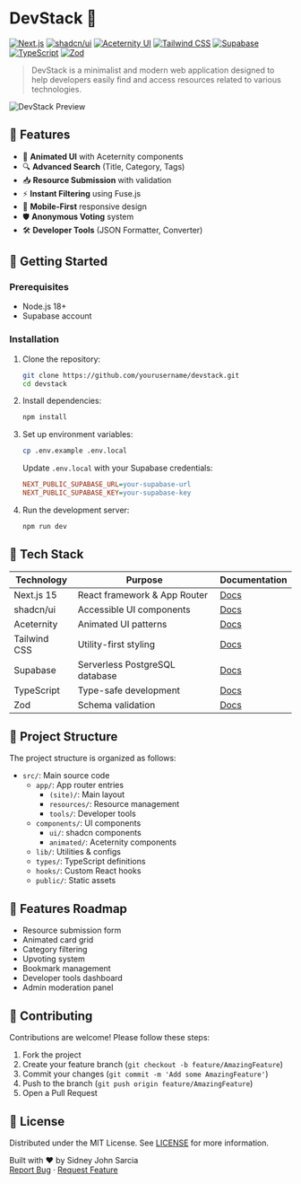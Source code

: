 # DevStack 🚀

[![Next.js](https://img.shields.io/badge/Next.js-15-black?logo=next.js&style=flat)](https://nextjs.org/)
[![shadcn/ui](https://img.shields.io/badge/shadcn/ui-0.6.0-blueviolet?style=flat)](https://ui.shadcn.com)
[![Aceternity UI](https://img.shields.io/badge/Aceternity_UI-0.3.4-ff69b4?style=flat)](https://aceternity.com)
[![Tailwind CSS](https://img.shields.io/badge/Tailwind_CSS-3.3.3-06B6D4?logo=tailwind-css&style=flat)](https://tailwindcss.com)
[![Supabase](https://img.shields.io/badge/Supabase-2.39.0-3FCF8E?logo=supabase&style=flat)](https://supabase.com)
[![TypeScript](https://img.shields.io/badge/TypeScript-5.3.3-3178C6?logo=typescript&style=flat)](https://www.typescriptlang.org/)
[![Zod](https://img.shields.io/badge/Zod-3.22.4-3B82F6?style=flat)](https://zod.dev)

> DevStack is a minimalist and modern web application designed to help developers easily find and access resources related to various technologies.

![DevStack Preview](./public/screenshot.png)

## 📌 Features

- 🎨 **Animated UI** with Aceternity components
- 🔍 **Advanced Search** (Title, Category, Tags)
- 📥 **Resource Submission** with validation
- ⚡ **Instant Filtering** using Fuse.js
- 📱 **Mobile-First** responsive design
- 🛡️ **Anonymous Voting** system
- 🛠️ **Developer Tools** (JSON Formatter, Converter)

## 🚀 Getting Started

### Prerequisites

- Node.js 18+
- Supabase account

### Installation

1. Clone the repository:
    ```bash
    git clone https://github.com/yourusername/devstack.git
    cd devstack
    ```

2. Install dependencies:
    ```bash
    npm install
    ```

3. Set up environment variables:
    ```bash
    cp .env.example .env.local
    ```
    Update `.env.local` with your Supabase credentials:
    ```ini
    NEXT_PUBLIC_SUPABASE_URL=your-supabase-url
    NEXT_PUBLIC_SUPABASE_KEY=your-supabase-key
    ```

4. Run the development server:
    ```bash
    npm run dev
    ```

## 🧩 Tech Stack

| Technology       | Purpose                              | Documentation |
|------------------|--------------------------------------|---------------|
| Next.js 15       | React framework & App Router         | [Docs](https://nextjs.org/docs) |
| shadcn/ui        | Accessible UI components             | [Docs](https://ui.shadcn.com) |
| Aceternity       | Animated UI patterns                 | [Docs](https://aceternity.com) |
| Tailwind CSS     | Utility-first styling                | [Docs](https://tailwindcss.com) |
| Supabase         | Serverless PostgreSQL database       | [Docs](https://supabase.com) |
| TypeScript       | Type-safe development                | [Docs](https://www.typescriptlang.org/docs) |
| Zod              | Schema validation                    | [Docs](https://zod.dev) |

## 📂 Project Structure

The project structure is organized as follows:

- `src/`: Main source code
  - `app/`: App router entries
    - `(site)/`: Main layout
    - `resources/`: Resource management
    - `tools/`: Developer tools
  - `components/`: UI components
    - `ui/`: shadcn components
    - `animated/`: Aceternity components
  - `lib/`: Utilities & configs
  - `types/`: TypeScript definitions
  - `hooks/`: Custom React hooks
  - `public/`: Static assets

## 🌟 Features Roadmap

- Resource submission form
- Animated card grid
- Category filtering
- Upvoting system
- Bookmark management
- Developer tools dashboard
- Admin moderation panel

## 🤝 Contributing

Contributions are welcome! Please follow these steps:

1. Fork the project
2. Create your feature branch (`git checkout -b feature/AmazingFeature`)
3. Commit your changes (`git commit -m 'Add some AmazingFeature'`)
4. Push to the branch (`git push origin feature/AmazingFeature`)
5. Open a Pull Request

## 📄 License

Distributed under the MIT License. See [LICENSE](LICENSE) for more information.

Built with ❤️ by Sidney John Sarcia  
[Report Bug](#) · [Request Feature](#)
